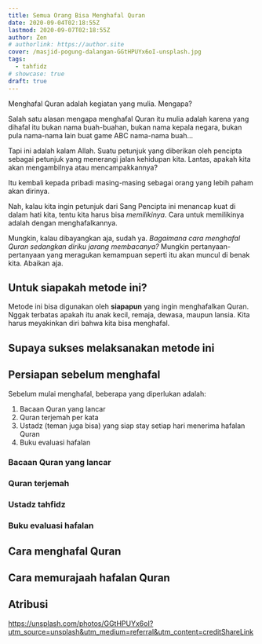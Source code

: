 ```yaml
---
title: Semua Orang Bisa Menghafal Quran
date: 2020-09-04T02:18:55Z
lastmod: 2020-09-07T02:18:55Z
author: Zen
# authorlink: https://author.site
cover: /masjid-pogung-dalangan-GGtHPUYx6oI-unsplash.jpg
tags:
  - tahfidz
# showcase: true
draft: true
---
```


Menghafal Quran adalah kegiatan yang mulia. Mengapa?

<!--more-->

Salah satu alasan mengapa menghafal Quran itu mulia adalah karena yang dihafal itu bukan nama buah-buahan, bukan nama kepala negara, bukan pula nama-nama lain buat game ABC nama-nama buah...

Tapi ini adalah kalam Allah. Suatu petunjuk yang diberikan oleh pencipta sebagai petunjuk yang menerangi jalan kehidupan kita. Lantas, apakah kita akan mengambilnya atau mencampakkannya?

Itu kembali kepada pribadi masing-masing sebagai orang yang lebih paham akan dirinya.

Nah, kalau kita ingin petunjuk dari Sang Pencipta ini menancap kuat di dalam hati kita, tentu kita harus bisa _memilikinya_. Cara untuk memilikinya adalah dengan menghafalkannya.

Mungkin, kalau dibayangkan aja, sudah ya. _Bagaimana cara menghafal Quran sedangkan diriku jarang membacanya?_ Mungkin pertanyaan-pertanyaan yang meragukan kemampuan seperti itu akan muncul di benak kita. Abaikan aja.

## Untuk siapakah metode ini?

Metode ini bisa digunakan oleh **siapapun** yang ingin menghafalkan  Quran. Nggak terbatas apakah itu anak kecil, remaja, dewasa, maupun lansia. Kita harus meyakinkan diri bahwa kita bisa menghafal.

## Supaya sukses melaksanakan metode ini

## Persiapan sebelum menghafal

Sebelum mulai menghafal, beberapa yang diperlukan adalah:

1. Bacaan Quran yang lancar
2. Quran terjemah per kata
3. Ustadz (teman juga bisa) yang siap stay setiap hari menerima hafalan Quran
4. Buku evaluasi hafalan

### Bacaan Quran yang lancar

### Quran terjemah

### Ustadz tahfidz

### Buku evaluasi hafalan

## Cara menghafal Quran 

## Cara memurajaah hafalan Quran

## Atribusi

<https://unsplash.com/photos/GGtHPUYx6oI?utm_source=unsplash&utm_medium=referral&utm_content=creditShareLink>